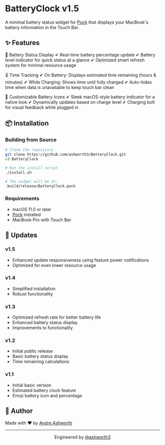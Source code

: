 # BatteryClock v1.5

A minimal battery status widget for [Pock](https://pock.app) that displays your MacBook's battery information in the Touch Bar.

## ✨ Features

🔋 Battery Status Display
✔ Real-time battery percentage update
✔ Battery level indicator for quick status at a glance
✔ Optimized smart refresh system for minimal resource usage

⏳ Time Tracking
✔ On Battery: Displays estimated time remaining (hours & minutes)
✔ While Charging: Shows time until fully charged
✔ Auto-hides time when data is unavailable to keep touch bar clean

🎨 Customizable Battery Icons
✔ Sleek macOS-style battery indicator for a native look
✔ Dynamically updates based on charge level
✔ Charging bolt for visual feedback while plugged in

## 📦 Installation

### Building from Source

```bash
# Clone the repository
git clone https://github.com/ashworth3/BatteryClock.git
cd BatteryClock

# Run the install script
./install.sh

# The widget will be at:
.build/release/BatteryClock.pock
```

### Requirements
- macOS 11.0 or later
- [Pock](https://pock.app) installed
- MacBook Pro with Touch Bar

## 🔄 Updates

### v1.5
- Enhanced update responsiveness using feature power notifications
- Optimized for even lower resource usage

### v1.4
- Simplified installation
- Robust functionality

### v1.3
- Optimized refresh rate for better battery life
- Enhanced battery status display
- Improvements to functionality

### v1.2
- Initial public release
- Basic battery status display
- Time remaining calculations

### v1.1
- Initial basic version
- Estimated battery clock feature
- Emoji battery icon and percentage

## 👤 Author

Made with ❤️ by [Andre Ashworth](https://github.com/ashworth3)

---

<p align="center">
  Engineered by <a href="https://github.com/ashworth3">@ashworth3</a>
</p>
